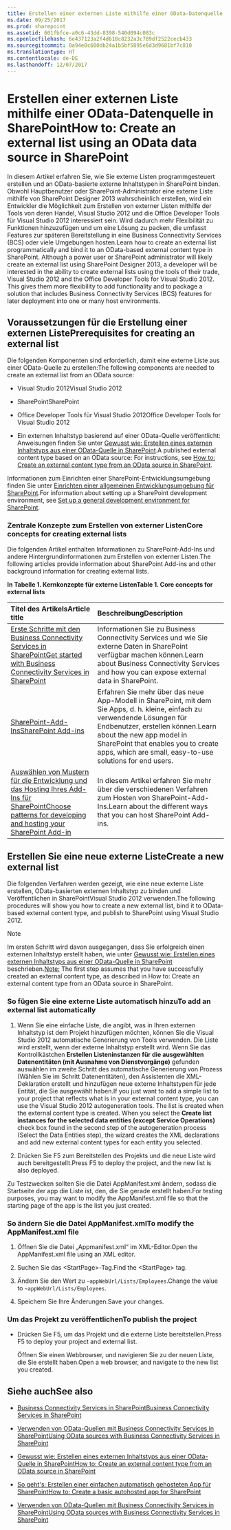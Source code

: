```yaml
---
title: Erstellen einer externen Liste mithilfe einer OData-Datenquelle in SharePoint
ms.date: 09/25/2017
ms.prod: sharepoint
ms.assetid: 601fbfce-a0c6-43dd-8398-540d094c083c
ms.openlocfilehash: 6e437123a2f4d618c8232a3c789df2522cecb433
ms.sourcegitcommit: 0a94e0c600db24a1b5bf5895e6d3d9681bf7c810
ms.translationtype: HT
ms.contentlocale: de-DE
ms.lasthandoff: 12/07/2017
---
```

# <a name="create-an-external-list-using-an-odata-data-source-in-sharepoint"></a><span data-ttu-id="96ddd-102">Erstellen einer externen Liste mithilfe einer OData-Datenquelle in SharePoint</span><span class="sxs-lookup"><span data-stu-id="96ddd-102">How to: Create an external list using an OData data source in SharePoint</span></span>

<span data-ttu-id="96ddd-p101">In diesem Artikel erfahren Sie, wie Sie externe Listen programmgesteuert erstellen und an OData-basierte externe Inhaltstypen in SharePoint binden. Obwohl Hauptbenutzer oder SharePoint-Administrator eine externe Liste mithilfe von SharePoint Designer 2013 wahrscheinlich erstellen, wird ein Entwickler die Möglichkeit zum Erstellen von externer Listen mithilfe der Tools von deren Handel, Visual Studio 2012 und die Office Developer Tools für Visual Studio 2012 interessiert sein. Wird dadurch mehr Flexibilität zu Funktionen hinzuzufügen und um eine Lösung zu packen, die umfasst Features zur späteren Bereitstellung in eine Business Connectivity Services (BCS) oder viele Umgebungen hosten.</span><span class="sxs-lookup"><span data-stu-id="96ddd-p101">Learn how to create an external list programmatically and bind it to an OData-based external content type in SharePoint. Although a power user or SharePoint administrator will likely create an external list using SharePoint Designer 2013, a developer will be interested in the ability to create external lists using the tools of their trade, Visual Studio 2012 and the Office Developer Tools for Visual Studio 2012. This gives them more flexibility to add functionality and to package a solution that includes Business Connectivity Services (BCS) features for later deployment into one or many host environments.</span></span>
  
    
    


## <a name="prerequisites-for-creating-an-external-list"></a><span data-ttu-id="96ddd-106">Voraussetzungen für die Erstellung einer externen Liste</span><span class="sxs-lookup"><span data-stu-id="96ddd-106">Prerequisites for creating an external list</span></span>
<span data-ttu-id="96ddd-107"><a name="bkmk_Prereqs"> </a></span><span class="sxs-lookup"><span data-stu-id="96ddd-107"><a name="bkmk_Prereqs"> </a></span></span>

<span data-ttu-id="96ddd-108">Die folgenden Komponenten sind erforderlich, damit eine externe Liste aus einer OData-Quelle zu erstellen:</span><span class="sxs-lookup"><span data-stu-id="96ddd-108">The following components are needed to create an external list from an OData source:</span></span>
  
    
    

- <span data-ttu-id="96ddd-109">Visual Studio 2012</span><span class="sxs-lookup"><span data-stu-id="96ddd-109">Visual Studio 2012</span></span>
    
  
- <span data-ttu-id="96ddd-110">SharePoint</span><span class="sxs-lookup"><span data-stu-id="96ddd-110">SharePoint</span></span>
    
  
- <span data-ttu-id="96ddd-111">Office Developer Tools für Visual Studio 2012</span><span class="sxs-lookup"><span data-stu-id="96ddd-111">Office Developer Tools for Visual Studio 2012</span></span>
    
  
- <span data-ttu-id="96ddd-112">Ein externen Inhaltstyp basierend auf einer OData-Quelle veröffentlicht: Anweisungen finden Sie unter  [Gewusst wie: Erstellen eines externen Inhaltstyps aus einer OData-Quelle in SharePoint](how-to-create-an-external-content-type-from-an-odata-source-in-sharepoint.md).</span><span class="sxs-lookup"><span data-stu-id="96ddd-112">A published external content type based on an OData source: For instructions, see  [How to: Create an external content type from an OData source in SharePoint](how-to-create-an-external-content-type-from-an-odata-source-in-sharepoint.md).</span></span>
    
  
<span data-ttu-id="96ddd-113">Informationen zum Einrichten einer SharePoint-Entwicklungsumgebung finden Sie unter  [Einrichten einer allgemeinen Entwicklungsumgebung für SharePoint](set-up-a-general-development-environment-for-sharepoint.md).</span><span class="sxs-lookup"><span data-stu-id="96ddd-113">For information about setting up a SharePoint development environment, see  [Set up a general development environment for SharePoint](set-up-a-general-development-environment-for-sharepoint.md).</span></span>
  
    
    

### <a name="core-concepts-for-creating-external-lists"></a><span data-ttu-id="96ddd-114">Zentrale Konzepte zum Erstellen von externer Listen</span><span class="sxs-lookup"><span data-stu-id="96ddd-114">Core concepts for creating external lists</span></span>

<span data-ttu-id="96ddd-115">Die folgenden Artikel enthalten Informationen zu SharePoint-Add-Ins und andere Hintergrundinformationen zum Erstellen von externer Listen.</span><span class="sxs-lookup"><span data-stu-id="96ddd-115">The following articles provide information about SharePoint Add-ins and other background information for creating external lists.</span></span>
  
    
    

<span data-ttu-id="96ddd-116">**In Tabelle 1. Kernkonzepte für externe Listen**</span><span class="sxs-lookup"><span data-stu-id="96ddd-116">**Table 1. Core concepts for external lists**</span></span>


|<span data-ttu-id="96ddd-117">**Titel des Artikels**</span><span class="sxs-lookup"><span data-stu-id="96ddd-117">**Article title**</span></span>|<span data-ttu-id="96ddd-118">**Beschreibung**</span><span class="sxs-lookup"><span data-stu-id="96ddd-118">**Description**</span></span>|
|:-----|:-----|
| [<span data-ttu-id="96ddd-119">Erste Schritte mit den Business Connectivity Services in SharePoint</span><span class="sxs-lookup"><span data-stu-id="96ddd-119">Get started with Business Connectivity Services in SharePoint</span></span>](get-started-with-business-connectivity-services-in-sharepoint.md) <br/> |<span data-ttu-id="96ddd-120">Informationen Sie zu Business Connectivity Services und wie Sie externe Daten in SharePoint verfügbar machen können.</span><span class="sxs-lookup"><span data-stu-id="96ddd-120">Learn about Business Connectivity Services and how you can expose external data in SharePoint.</span></span>  <br/> |
| <span data-ttu-id="96ddd-121">[SharePoint-Add-Ins](http://msdn.microsoft.com/library/cd1eda9e-8e54-4223-93a9-a6ea0d18df70%28Office.15%29.aspx)</span><span class="sxs-lookup"><span data-stu-id="96ddd-121">[SharePoint Add-ins](http://msdn.microsoft.com/library/cd1eda9e-8e54-4223-93a9-a6ea0d18df70%28Office.15%29.aspx)</span></span> <br/> |<span data-ttu-id="96ddd-122">Erfahren Sie mehr über das neue App-Modell in SharePoint, mit dem Sie Apps, d. h. kleine, einfach zu verwendende Lösungen für Endbenutzer, erstellen können.</span><span class="sxs-lookup"><span data-stu-id="96ddd-122">Learn about the new app model in SharePoint that enables you to create apps, which are small, easy-to-use solutions for end users.</span></span>  <br/> |
| <span data-ttu-id="96ddd-123">[Auswählen von Mustern für die Entwicklung und das Hosting Ihres Add-Ins für SharePoint](http://msdn.microsoft.com/library/05ce5435-0a03-4ddc-976b-c33b08d03457%28Office.15%29.aspx)</span><span class="sxs-lookup"><span data-stu-id="96ddd-123">[Choose patterns for developing and hosting your SharePoint Add-in](http://msdn.microsoft.com/library/05ce5435-0a03-4ddc-976b-c33b08d03457%28Office.15%29.aspx)</span></span> <br/> |<span data-ttu-id="96ddd-124">In diesem Artikel erfahren Sie mehr über die verschiedenen Verfahren zum Hosten von SharePoint-Add-Ins.</span><span class="sxs-lookup"><span data-stu-id="96ddd-124">Learn about the different ways that you can host SharePoint Add-ins.</span></span>  <br/> |
   

## <a name="create-a-new-external-list"></a><span data-ttu-id="96ddd-125">Erstellen Sie eine neue externe Liste</span><span class="sxs-lookup"><span data-stu-id="96ddd-125">Create a new external list</span></span>
<span data-ttu-id="96ddd-126"><a name="bkmk_CreateNewVList"> </a></span><span class="sxs-lookup"><span data-stu-id="96ddd-126"><a name="bkmk_CreateNewVList"> </a></span></span>

<span data-ttu-id="96ddd-127">Die folgenden Verfahren werden gezeigt, wie eine neue externe Liste erstellen, OData-basierten externen Inhaltstyp zu binden und Veröffentlichen in SharePointVisual Studio 2012 verwenden.</span><span class="sxs-lookup"><span data-stu-id="96ddd-127">The following procedures will show you how to create a new external list, bind it to OData-based external content type, and publish to SharePoint using Visual Studio 2012.</span></span>
  
> [!NOTE]
> <span data-ttu-id="96ddd-128">Im ersten Schritt wird davon ausgegangen, dass Sie erfolgreich einen externen Inhaltstyp erstellt haben, wie unter [Gewusst wie: Erstellen eines externen Inhaltstyps aus einer OData-Quelle in SharePoint](how-to-create-an-external-content-type-from-an-odata-source-in-sharepoint.md) beschrieben.</span><span class="sxs-lookup"><span data-stu-id="96ddd-128">[Note:](how-to-create-an-external-content-type-from-an-odata-source-in-sharepoint.md) The first step assumes that you have successfully created an external content type, as described in  How to: Create an external content type from an OData source in SharePoint.</span></span> 
  
    
    


### <a name="to-add-an-external-list-automatically"></a><span data-ttu-id="96ddd-129">So fügen Sie eine externe Liste automatisch hinzu</span><span class="sxs-lookup"><span data-stu-id="96ddd-129">To add an external list automatically</span></span>


1. <span data-ttu-id="96ddd-p102">Wenn Sie eine einfache Liste, die angibt, was in Ihren externen Inhaltstyp ist dem Projekt hinzufügen möchten, können Sie die Visual Studio 2012 automatische Generierung von Tools verwenden. Die Liste wird erstellt, wenn der externe Inhaltstyp erstellt wird. Wenn Sie das Kontrollkästchen **Erstellen Listeninstanzen für die ausgewählten Datenentitäten (mit Ausnahme von Dienstvorgänge)** gefunden auswählen im zweite Schritt des automatische Generierung von Prozess (Wählen Sie im Schritt Datenentitäten), den Assistenten die XML-Deklaration erstellt und hinzufügen neue externe Inhaltstypen für jede Entität, die Sie ausgewählt haben.</span><span class="sxs-lookup"><span data-stu-id="96ddd-p102">If you just want to add a simple list to your project that reflects what is in your external content type, you can use the Visual Studio 2012 autogeneration tools. The list is created when the external content type is created. When you select the **Create list instances for the selected data entities (except Service Operations)** check box found in the second step of the autogeneration process (Select the Data Entities step), the wizard creates the XML declarations and add new external content types for each entity you selected.</span></span>
    
  
2. <span data-ttu-id="96ddd-133">Drücken Sie F5 zum Bereitstellen des Projekts und die neue Liste wird auch bereitgestellt.</span><span class="sxs-lookup"><span data-stu-id="96ddd-133">Press F5 to deploy the project, and the new list is also deployed.</span></span>
    
  
<span data-ttu-id="96ddd-134">Zu Testzwecken sollten Sie die Datei AppManifest.xml ändern, sodass die Startseite der app die Liste ist, den, die Sie gerade erstellt haben.</span><span class="sxs-lookup"><span data-stu-id="96ddd-134">For testing purposes, you may want to modify the AppManifest.xml file so that the starting page of the app is the list you just created.</span></span> 
  
    
    

### <a name="to-modify-the-appmanifestxml-file"></a><span data-ttu-id="96ddd-135">So ändern Sie die Datei AppManifest.xml</span><span class="sxs-lookup"><span data-stu-id="96ddd-135">To modify the AppManifest.xml file</span></span>


1. <span data-ttu-id="96ddd-136">Öffnen Sie die Datei „Appmanifest.xml“ im XML-Editor.</span><span class="sxs-lookup"><span data-stu-id="96ddd-136">Open the AppManifest.xml file using an XML editor.</span></span>
    
  
2. <span data-ttu-id="96ddd-137">Suchen Sie das \<StartPage\>-Tag.</span><span class="sxs-lookup"><span data-stu-id="96ddd-137">Find the \<StartPage\> tag.</span></span>
    
  
3. <span data-ttu-id="96ddd-138">Ändern Sie den Wert zu `~appWebUrl/Lists/Employees`.</span><span class="sxs-lookup"><span data-stu-id="96ddd-138">Change the value to  `~appWebUrl/Lists/Employees`.</span></span>
    
  
4. <span data-ttu-id="96ddd-139">Speichern Sie Ihre Änderungen.</span><span class="sxs-lookup"><span data-stu-id="96ddd-139">Save your changes.</span></span>
    
  

### <a name="to-publish-the-project"></a><span data-ttu-id="96ddd-140">Um das Projekt zu veröffentlichen</span><span class="sxs-lookup"><span data-stu-id="96ddd-140">To publish the project</span></span>


- <span data-ttu-id="96ddd-141">Drücken Sie F5, um das Projekt und die externe Liste bereitstellen.</span><span class="sxs-lookup"><span data-stu-id="96ddd-141">Press F5 to deploy your project and external list.</span></span> 
    
    <span data-ttu-id="96ddd-142">Öffnen Sie einen Webbrowser, und navigieren Sie zu der neuen Liste, die Sie erstellt haben.</span><span class="sxs-lookup"><span data-stu-id="96ddd-142">Open a web browser, and navigate to the new list you created.</span></span>
    
  

## <a name="see-also"></a><span data-ttu-id="96ddd-143">Siehe auch</span><span class="sxs-lookup"><span data-stu-id="96ddd-143">See also</span></span>
<span data-ttu-id="96ddd-144"><a name="bkmk_AdditionalResources"> </a></span><span class="sxs-lookup"><span data-stu-id="96ddd-144"><a name="bkmk_AdditionalResources"> </a></span></span>


-  [<span data-ttu-id="96ddd-145">Business Connectivity Services in SharePoint</span><span class="sxs-lookup"><span data-stu-id="96ddd-145">Business Connectivity Services in SharePoint</span></span>](business-connectivity-services-in-sharepoint.md)
    
  
-  [<span data-ttu-id="96ddd-146">Verwenden von OData-Quellen mit Business Connectivity Services in SharePoint</span><span class="sxs-lookup"><span data-stu-id="96ddd-146">Using OData sources with Business Connectivity Services in SharePoint</span></span>](using-odata-sources-with-business-connectivity-services-in-sharepoint.md)
    
  
-  [<span data-ttu-id="96ddd-147">Gewusst wie: Erstellen eines externen Inhaltstyps aus einer OData-Quelle in SharePoint</span><span class="sxs-lookup"><span data-stu-id="96ddd-147">How to: Create an external content type from an OData source in SharePoint</span></span>](how-to-create-an-external-content-type-from-an-odata-source-in-sharepoint.md)
    
  
-  <span data-ttu-id="96ddd-148">[So geht's: Erstellen einer einfachen automatisch gehosteten App für SharePoint](http://msdn.microsoft.com/library/0572894d-c437-4b7d-8ac6-8405496e2145%28Office.15%29.aspx)</span><span class="sxs-lookup"><span data-stu-id="96ddd-148">[How to: Create a basic autohosted app for SharePoint](http://msdn.microsoft.com/library/0572894d-c437-4b7d-8ac6-8405496e2145%28Office.15%29.aspx)</span></span>
    
  
-  [<span data-ttu-id="96ddd-149">Verwenden von OData-Quellen mit Business Connectivity Services in SharePoint</span><span class="sxs-lookup"><span data-stu-id="96ddd-149">Using OData sources with Business Connectivity Services in SharePoint</span></span>](using-odata-sources-with-business-connectivity-services-in-sharepoint.md)
    
  


